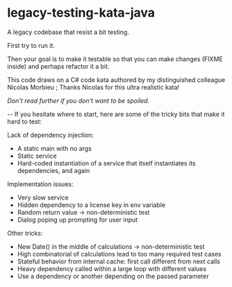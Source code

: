 legacy-testing-kata-java
========================

A legacy codebase that resist a bit testing.

First try to run it. 

Then your goal is to make it testable so that you can make changes (FIXME inside) and perhaps refactor it a bit.

This code draws on a C# code kata authored by my distinguished colleague Nicolas Morbieu ; Thanks Nicolas for this ultra realistic kata!

*Don't read further if you don't want to be spoiled.*

--
If you hesitate where to start, here are some of the tricky bits that make it hard to test:

Lack of dependency injection:
- A static main with no args
- Static service
- Hard-coded instantiation of a service that itself instantiates its dependencies, and again

Implementation issues:
- Very slow service
- Hidden dependency to a license key in env variable
- Random return value -> non-deterministic test
- Dialog poping up prompting for user input

Other tricks:
- New Date() in the middle of calculations -> non-deterministic test
- High combinatorial of calculations lead to too many required test cases
- Stateful behavior from internal cache: first call different from next calls
- Heavy dependency called within a large loop with different values
- Use a dependency or another depending on the passed parameter
